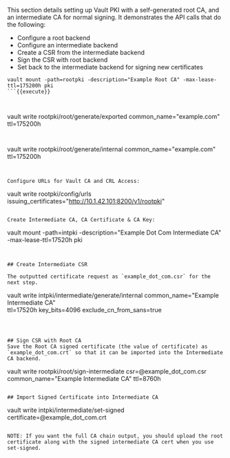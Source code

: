 This section details setting up Vault PKI with a self-generated root CA, and an intermediate CA for normal signing. It demonstrates the API calls that do the following:

- Configure a root backend
- Configure an intermediate backend
- Create a CSR from the intermediate backend
- Sign the CSR with root backend
- Set back to the intermediate backend for signing new certificates


```
vault mount -path=rootpki -description="Example Root CA" -max-lease-ttl=175200h pki
```{{execute}}



```
vault write rootpki/root/generate/exported common_name="example.com" ttl=175200h
```{{execute}}


```
vault write rootpki/root/generate/internal common_name="example.com" ttl=175200h
```{{execute}}


Configure URLs for Vault CA and CRL Access:

```
vault write rootpki/config/urls issuing_certificates="http://10.1.42.101:8200/v1/rootpki"
```{{execute}}

Create Intermediate CA, CA Certificate & CA Key:

```
vault mount -path=intpki -description="Example Dot Com Intermediate CA" -max-lease-ttl=17520h pki
```{{execute}}


## Create Intermediate CSR

The outputted certificate request as `example_dot_com.csr` for the next step.

```
vault write intpki/intermediate/generate/internal common_name="Example Intermediate CA" \
      ttl=17520h key_bits=4096 exclude_cn_from_sans=true
```{{execute}}



## Sign CSR with Root CA
Save the Root CA signed certificate (the value of certificate) as `example_dot_com.crt` so that it can be imported into the Intermediate CA backend.

```
vault write rootpki/root/sign-intermediate csr=@example_dot_com.csr common_name="Example Intermediate CA" ttl=8760h
```{{execute}}

## Import Signed Certificate into Intermediate CA

```
vault write intpki/intermediate/set-signed certificate=@example_dot_com.crt
```{{execute}}

NOTE: If you want the full CA chain output, you should upload the root certificate along with the signed intermediate CA cert when you use set-signed.
